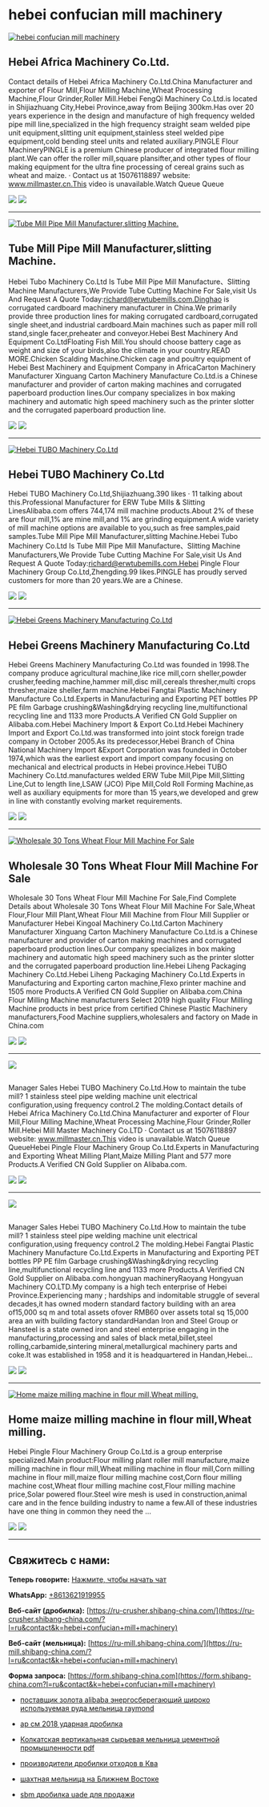 # hebei confucian mill machinery

<a href="https://swt.shibang-china.com/?l=ru&img&k=hebei+confucian+mill+machinery" target="_blank">![hebei confucian mill machinery](http://static.shibang-china.com/all-800x300/307.jpg)</a>

## Hebei Africa Machinery Co.Ltd.
Contact details of Hebei Africa Machinery Co.Ltd.China Manufacturer and exporter of Flour Mill,Flour Milling Machine,Wheat Processing Machine,Flour Grinder,Roller Mill.Hebei FengQi Machinery Co.Ltd.is located in Shijiazhuang City,Hebei Province,away from Beijing 300km.Has over 20 years experience in the design and manufacture of high frequency welded pipe mill line,specialized in the high frequency straight seam welded pipe unit equipment,slitting unit equipment,stainless steel welded pipe equipment,cold bending steel units and related auxiliary.PINGLE Flour MachineryPINGLE is a premium Chinese producer of integrated flour milling plant.We can offer the roller mill,square plansifter,and other types of flour making equipment for the ultra fine processing of cereal grains such as wheat and maize.&nbsp;&#0183;&#32;Contact us at 15076118897 website: www.millmaster.cn.This video is unavailable.Watch Queue Queue


<a href="https://whatsapp.shibangsoft.com/WhatsApp.php" target="_blank" title="WhatsApp">![](http://static.shibang-china.com/icon/whatsapp.png)</a> <a href="https://swt.shibang-china.com/?l=ru&icon&k=hebei+confucian+mill+machinery" target="_blank">![](http://static.shibang-china.com/icon/chat-ru.png)</a>

---

<a href="https://swt.shibang-china.com/?l=ru&img&k=hebei+confucian+mill+machinery" target="_blank">![Tube Mill Pipe Mill Manufacturer,slitting Machine.](http://static.shibang-china.com/all-800x300/395.jpg)</a>

## Tube Mill Pipe Mill Manufacturer,slitting Machine.
Hebei Tubo Machinery Co.Ltd Is Tube Mill Pipe Mill Manufacture、Slitting Machine Manufacturers,We Provide Tube Cutting Machine For Sale,visit Us And Request A Quote Today:richard@erwtubemills.com.Dinghao is corrugated cardboard machinery manufacturer in China.We primarily provide three production lines for making corrugated cardboard,corrugated single sheet,and industrial cardboard.Main machines such as paper mill roll stand,single facer,preheater and conveyor.Hebei Best Machinery And Equipment Co.LtdFloating Fish Mill.You should choose battery cage as weight and size of your birds,also the climate in your country.READ MORE.Chicken Scalding Machine.Chicken cage and poultry equipment of Hebei Best Machinery and Equipment Company in AfricaCarton Machinery Manufacturer Xinguang Carton Machinery Manufacture Co.Ltd.is a Chinese manufacturer and provider of carton making machines and corrugated paperboard production lines.Our company specializes in box making machinery and automatic high speed machinery such as the printer slotter and the corrugated paperboard production line.


<a href="https://whatsapp.shibangsoft.com/WhatsApp.php" target="_blank" title="WhatsApp">![](http://static.shibang-china.com/icon/whatsapp.png)</a> <a href="https://swt.shibang-china.com/?l=ru&icon&k=hebei+confucian+mill+machinery" target="_blank">![](http://static.shibang-china.com/icon/chat-ru.png)</a>

---

<a href="https://swt.shibang-china.com/?l=ru&img&k=hebei+confucian+mill+machinery" target="_blank">![Hebei TUBO Machinery Co.Ltd](http://static.shibang-china.com/all-800x300/1491.jpg)</a>

## Hebei TUBO Machinery Co.Ltd
Hebei TUBO Machinery Co.Ltd,Shijiazhuang.390 likes &#183; 11 talking about this.Professional Manufacturer for ERW Tube Mills &amp; Slitting LinesAlibaba.com offers 744,174 mill machine products.About 2% of these are flour mill,1% are mine mill,and 1% are grinding equipment.A wide variety of mill machine options are available to you,such as free samples,paid samples.Tube Mill Pipe Mill Manufacturer,slitting Machine.Hebei Tubo Machinery Co.Ltd Is Tube Mill Pipe Mill Manufacture、Slitting Machine Manufacturers,We Provide Tube Cutting Machine For Sale,visit Us And Request A Quote Today:richard@erwtubemills.com.Hebei Pingle Flour Machinery Group Co.Ltd,Zhengding.99 likes.PINGLE has proudly served customers for more than 20 years.We are a Chinese.


<a href="https://whatsapp.shibangsoft.com/WhatsApp.php" target="_blank" title="WhatsApp">![](http://static.shibang-china.com/icon/whatsapp.png)</a> <a href="https://swt.shibang-china.com/?l=ru&icon&k=hebei+confucian+mill+machinery" target="_blank">![](http://static.shibang-china.com/icon/chat-ru.png)</a>

---

<a href="https://swt.shibang-china.com/?l=ru&img&k=hebei+confucian+mill+machinery" target="_blank">![Hebei Greens Machinery Manufacturing Co.Ltd](http://static.shibang-china.com/all-800x300/138.jpg)</a>

## Hebei Greens Machinery Manufacturing Co.Ltd
Hebei Greens Machinery Manufacturing Co.Ltd was founded in 1998.The company produce agricultural machine,like rice mill,corn sheller,powder crusher,feeding machine,hammer mill,disc mill,cereals thresher,multi crops thresher,maize sheller,farm machine.Hebei Fangtai Plastic Machinery Manufacture Co.Ltd.Experts in Manufacturing and Exporting PET bottles PP PE film Garbage crushing&amp;Washing&amp;drying recycling line,multifunctional recycling line and 1133 more Products.A Verified CN Gold Supplier on Alibaba.com.Hebei Machinery Import &amp; Export Co.Ltd.Hebei Machinery Import and Export Co.Ltd.was transformed into joint stock foreign trade company in October 2005.As its predecessor,Hebei Branch of China National Machinery Import &amp;Export Corporation was founded in October 1974,which was the earliest export and import company focusing on mechanical and electrical products in Hebei province.Hebei TUBO Machinery Co.Ltd.manufactures welded ERW Tube Mill,Pipe Mill,Slitting Line,Cut to length line,LSAW (JCO) Pipe Mill,Cold Roll Forming Machine,as well as auxiliary equipments for more than 15 years,we developed and grew in line with constantly evolving market requirements.


<a href="https://whatsapp.shibangsoft.com/WhatsApp.php" target="_blank" title="WhatsApp">![](http://static.shibang-china.com/icon/whatsapp.png)</a> <a href="https://swt.shibang-china.com/?l=ru&icon&k=hebei+confucian+mill+machinery" target="_blank">![](http://static.shibang-china.com/icon/chat-ru.png)</a>

---

<a href="https://swt.shibang-china.com/?l=ru&img&k=hebei+confucian+mill+machinery" target="_blank">![Wholesale 30 Tons Wheat Flour Mill Machine For Sale](http://static.shibang-china.com/all-800x300/547.jpg)</a>

## Wholesale 30 Tons Wheat Flour Mill Machine For Sale
Wholesale 30 Tons Wheat Flour Mill Machine For Sale,Find Complete Details about Wholesale 30 Tons Wheat Flour Mill Machine For Sale,Wheat Flour,Flour Mill Plant,Wheat Flour Mill Machine from Flour Mill Supplier or Manufacturer Hebei Kingoal Machinery Co.Ltd.Carton Machinery Manufacturer Xinguang Carton Machinery Manufacture Co.Ltd.is a Chinese manufacturer and provider of carton making machines and corrugated paperboard production lines.Our company specializes in box making machinery and automatic high speed machinery such as the printer slotter and the corrugated paperboard production line.Hebei Liheng Packaging Machinery Co.Ltd.Hebei Liheng Packaging Machinery Co.Ltd.Experts in Manufacturing and Exporting carton machine,Flexo printer machine and 1505 more Products.A Verified CN Gold Supplier on Alibaba.com.China Flour Milling Machine manufacturers Select 2019 high quality Flour Milling Machine products in best price from certified Chinese Plastic Machinery manufacturers,Food Machine suppliers,wholesalers and factory on Made in China.com


<a href="https://whatsapp.shibangsoft.com/WhatsApp.php" target="_blank" title="WhatsApp">![](http://static.shibang-china.com/icon/whatsapp.png)</a> <a href="https://swt.shibang-china.com/?l=ru&icon&k=hebei+confucian+mill+machinery" target="_blank">![](http://static.shibang-china.com/icon/chat-ru.png)</a>

---

<a href="https://swt.shibang-china.com/?l=ru&img&k=hebei+confucian+mill+machinery" target="_blank">![](http://static.shibang-china.com/all-800x300/480.jpg)</a>

## 
Manager Sales Hebei TUBO Machinery Co.Ltd.How to maintain the tube mill? 1 stainless steel pipe welding machine unit electrical configuration,using frequency control.2 The molding.Contact details of Hebei Africa Machinery Co.Ltd.China Manufacturer and exporter of Flour Mill,Flour Milling Machine,Wheat Processing Machine,Flour Grinder,Roller Mill.Hebei Mill Master Machinery Co.LTD&nbsp;&#0183;&#32;Contact us at 15076118897 website: www.millmaster.cn.This video is unavailable.Watch Queue QueueHebei Pingle Flour Machinery Group Co.Ltd.Experts in Manufacturing and Exporting Wheat Milling Plant,Maize Milling Plant and 577 more Products.A Verified CN Gold Supplier on Alibaba.com.


<a href="https://whatsapp.shibangsoft.com/WhatsApp.php" target="_blank" title="WhatsApp">![](http://static.shibang-china.com/icon/whatsapp.png)</a> <a href="https://swt.shibang-china.com/?l=ru&icon&k=hebei+confucian+mill+machinery" target="_blank">![](http://static.shibang-china.com/icon/chat-ru.png)</a>

---

<a href="https://swt.shibang-china.com/?l=ru&img&k=hebei+confucian+mill+machinery" target="_blank">![](http://static.shibang-china.com/all-800x300/1473.jpg)</a>

## 
Manager Sales Hebei TUBO Machinery Co.Ltd.How to maintain the tube mill? 1 stainless steel pipe welding machine unit electrical configuration,using frequency control.2 The molding.Hebei Fangtai Plastic Machinery Manufacture Co.Ltd.Experts in Manufacturing and Exporting PET bottles PP PE film Garbage crushing&amp;Washing&amp;drying recycling line,multifunctional recycling line and 1133 more Products.A Verified CN Gold Supplier on Alibaba.com.hongyuan machineryRaoyang Hongyuan Machinery CO.LTD.My company is a high tech enterprise of Hebei Province.Experiencing many ; hardships and indomitable struggle of several decades,it has owned modern standard factory building with an area of15,000 sq m and total assets ofover RMB60 over assets total sq 15,000 area an with building factory standardHandan Iron and Steel Group or Hansteel is a state owned iron and steel enterprise engaging in the manufacturing,processing and sales of black metal,billet,steel rolling,carbamide,sintering mineral,metallurgical machinery parts and coke.It was established in 1958 and it is headquartered in Handan,Hebei…


<a href="https://whatsapp.shibangsoft.com/WhatsApp.php" target="_blank" title="WhatsApp">![](http://static.shibang-china.com/icon/whatsapp.png)</a> <a href="https://swt.shibang-china.com/?l=ru&icon&k=hebei+confucian+mill+machinery" target="_blank">![](http://static.shibang-china.com/icon/chat-ru.png)</a>

---

<a href="https://swt.shibang-china.com/?l=ru&img&k=hebei+confucian+mill+machinery" target="_blank">![Home maize milling machine in flour mill,Wheat milling.](http://static.shibang-china.com/all-800x300/1130.jpg)</a>

## Home maize milling machine in flour mill,Wheat milling.
Hebei Pingle Flour Machinery Group Co.Ltd.is a group enterprise specialized.Main product:Flour milling plant roller mill manufacture,maize milling machine in flour mill,Wheat milling machine in flour mill,Corn milling machine in flour mill,maize flour milling machine cost,Corn flour milling machine cost,Wheat flour milling machine cost,Flour milling machine price,Solar powered flour.Steel wire mesh is used in construction,animal care and in the fence building industry to name a few.All of these industries have one thing in common they need the …

<a href="https://whatsapp.shibangsoft.com/WhatsApp.php" target="_blank" title="WhatsApp">![](http://static.shibang-china.com/icon/whatsapp.png)</a> <a href="https://swt.shibang-china.com/?l=ru&icon&k=hebei+confucian+mill+machinery" target="_blank">![](http://static.shibang-china.com/icon/chat-ru.png)</a>

---
## Свяжитесь с нами:

**Теперь говорите:** [Нажмите, чтобы начать чат](https://swt.shibang-china.com?l=ru&contact&k=hebei+confucian+mill+machinery)

**WhatsApp:**  [+8613621919955](https://whatsapp.shibangsoft.com/WhatsApp.php)

**Веб-сайт (дробилка):** [https://ru-crusher.shibang-china.com/](https://ru-crusher.shibang-china.com/?l=ru&contact&k=hebei+confucian+mill+machinery)

**Веб-сайт (мельница):** [https://ru-mill.shibang-china.com/](https://ru-mill.shibang-china.com/?l=ru&contact&k=hebei+confucian+mill+machinery)

**Форма запроса:** [https://form.shibang-china.com](https://form.shibang-china.com?l=ru&contact&k=hebei+confucian+mill+machinery)

* [поставщик золота alibaba энергосберегающий широко используемая руда мельница raymond](../134/%D0%BF%D0%BE%D1%81%D1%82%D0%B0%D0%B2%D1%89%D0%B8%D0%BA%20%D0%B7%D0%BE%D0%BB%D0%BE%D1%82%D0%B0%20alibaba%20%D1%8D%D0%BD%D0%B5%D1%80%D0%B3%D0%BE%D1%81%D0%B1%D0%B5%D1%80%D0%B5%D0%B3%D0%B0%D1%8E%D1%89%D0%B8%D0%B9%20%D1%88%D0%B8%D1%80%D0%BE%D0%BA%D0%BE%20%D0%B8%D1%81%D0%BF%D0%BE%D0%BB%D1%8C%D0%B7%D1%83%D0%B5%D0%BC%D0%B0%D1%8F%20%D1%80%D1%83%D0%B4%D0%B0%20%D0%BC%D0%B5%D0%BB%D1%8C%D0%BD%D0%B8%D1%86%D0%B0%20raymond.md)

* [ap см 2018 ударная дробилка](../134/ap%20%D1%81%D0%BC%202018%20%D1%83%D0%B4%D0%B0%D1%80%D0%BD%D0%B0%D1%8F%20%D0%B4%D1%80%D0%BE%D0%B1%D0%B8%D0%BB%D0%BA%D0%B0.md)

* [Колкатская вертикальная сырьевая мельница цементной промышленности pdf](../131/%D0%9A%D0%BE%D0%BB%D0%BA%D0%B0%D1%82%D1%81%D0%BA%D0%B0%D1%8F%20%D0%B2%D0%B5%D1%80%D1%82%D0%B8%D0%BA%D0%B0%D0%BB%D1%8C%D0%BD%D0%B0%D1%8F%20%D1%81%D1%8B%D1%80%D1%8C%D0%B5%D0%B2%D0%B0%D1%8F%20%D0%BC%D0%B5%D0%BB%D1%8C%D0%BD%D0%B8%D1%86%D0%B0%20%D1%86%D0%B5%D0%BC%D0%B5%D0%BD%D1%82%D0%BD%D0%BE%D0%B9%20%D0%BF%D1%80%D0%BE%D0%BC%D1%8B%D1%88%D0%BB%D0%B5%D0%BD%D0%BD%D0%BE%D1%81%D1%82%D0%B8%20pdf.md)

* [производители дробилки отходов в Ква](../133/%D0%BF%D1%80%D0%BE%D0%B8%D0%B7%D0%B2%D0%BE%D0%B4%D0%B8%D1%82%D0%B5%D0%BB%D0%B8%20%D0%B4%D1%80%D0%BE%D0%B1%D0%B8%D0%BB%D0%BA%D0%B8%20%D0%BE%D1%82%D1%85%D0%BE%D0%B4%D0%BE%D0%B2%20%D0%B2%20%D0%9A%D0%B2%D0%B0.md)

* [шахтная мельница на Ближнем Востоке](../132/%D1%88%D0%B0%D1%85%D1%82%D0%BD%D0%B0%D1%8F%20%D0%BC%D0%B5%D0%BB%D1%8C%D0%BD%D0%B8%D1%86%D0%B0%20%D0%BD%D0%B0%20%D0%91%D0%BB%D0%B8%D0%B6%D0%BD%D0%B5%D0%BC%20%D0%92%D0%BE%D1%81%D1%82%D0%BE%D0%BA%D0%B5.md)

* [sbm дробилка uade для продажи](../132/sbm%20%D0%B4%D1%80%D0%BE%D0%B1%D0%B8%D0%BB%D0%BA%D0%B0%20uade%20%D0%B4%D0%BB%D1%8F%20%D0%BF%D1%80%D0%BE%D0%B4%D0%B0%D0%B6%D0%B8.md)